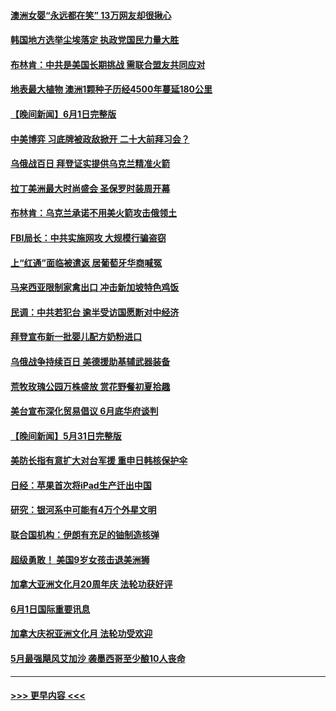 #### [澳洲女婴“永远都在笑” 13万网友却很揪心](../pages/prog202/a103444752.md?t=06021550) 
#### [韩国地方选举尘埃落定 执政党国民力量大胜](../pages/prog202/a103444757.md?t=06021550) 
#### [布林肯：中共是美国长期挑战 需联合盟友共同应对](../pages/prog202/a103444737.md?t=06021550) 
#### [地表最大植物 澳洲1颗种子历经4500年蔓延180公里](../pages/prog202/a103444742.md?t=06021550) 
#### [【晚间新闻】6月1日完整版](../pages/prog202/a103444560.md?t=06021550) 
#### [中美博弈 习底牌被政敌掀开 二十大前拜习会？](../pages/prog202/a103444574.md?t=06021550) 
#### [乌俄战百日 拜登证实提供乌克兰精准火箭](../pages/prog202/a103444579.md?t=06021550) 
#### [拉丁美洲最大时尚盛会 圣保罗时装周开幕](../pages/prog202/a103444486.md?t=06021550) 
#### [布林肯：乌克兰承诺不用美火箭攻击俄领土](../pages/prog202/a103444313.md?t=06021550) 
#### [FBI局长：中共实施网攻 大规模行骗盗窃](../pages/prog202/a103444393.md?t=06021550) 
#### [上“红通”面临被遣返 居葡萄牙华商喊冤](../pages/prog202/a103444330.md?t=06021550) 
#### [马来西亚限制家禽出口 冲击新加坡特色鸡饭](../pages/prog202/a103444244.md?t=06021550) 
#### [民调：中共若犯台 逾半受访国愿断对中经济](../pages/prog202/a103444240.md?t=06021550) 
#### [拜登宣布新一批婴儿配方奶粉进口](../pages/prog202/a103444175.md?t=06021550) 
#### [乌俄战争持续百日 美德援助基辅武器装备](../pages/prog202/a103444241.md?t=06021550) 
#### [荒牧玫瑰公园万株盛放 赏花野餐初夏拾趣](../pages/prog202/a103444248.md?t=06021550) 
#### [美台宣布深化贸易倡议 6月底华府谈判](../pages/prog202/a103444116.md?t=06021550) 
#### [【晚间新闻】5月31日完整版](../pages/prog202/a103443598.md?t=06021550) 
#### [美防长指有意扩大对台军援 重申日韩核保护伞](../pages/prog202/a103444072.md?t=06021550) 
#### [日经：苹果首次将iPad生产迁出中国](../pages/prog202/a103444044.md?t=06021550) 
#### [研究：银河系中可能有4万个外星文明](../pages/prog202/a103443892.md?t=06021550) 
#### [联合国机构：伊朗有充足的铀制造核弹](../pages/prog202/a103443909.md?t=06021550) 
#### [超级勇敢！ 美国9岁女孩击退美洲狮](../pages/prog202/a103443900.md?t=06021550) 
#### [加拿大亚洲文化月20周年庆 法轮功获好评](../pages/prog202/a103443870.md?t=06021550) 
#### [6月1日国际重要讯息](../pages/prog202/a103443861.md?t=06021550) 
#### [加拿大庆祝亚洲文化月 法轮功受欢迎](../pages/prog202/a103443127.md?t=06021550) 
#### [5月最强飓风艾加沙 袭墨西哥至少酿10人丧命](../pages/prog202/a103443829.md?t=06021550) 

----
#### [ >>> 更早内容 <<< ](../indexes/prog202-earlier.md)
